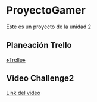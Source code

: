 # ProyectoGamer
Este es un proyecto de la unidad 2

## Planeación Trello
[♠Trello♠](https://trello.com/b/XawGBlxt/tutorial-2)

## Video Challenge2
[Link del video](https://drive.google.com/file/d/1C_aq7C2Xu7Qv50iBYOxRnR_hd_hcWDh7/view?usp=sharing)
